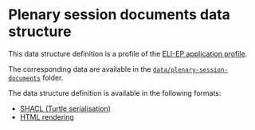 # Plenary session documents data structure

This data structure definition is a profile of the [ELI-EP application profile](https://europarl.github.io/eli-ep/).

The corresponding data are available in the [`data/plenary-session-documents`](../data/plenary-session-documents/) folder.

The data structure definition is available in the following formats:
- [SHACL (Turtle serialisation)](./eli-ep_plenary-session-documents.shacl.ttl)
- [HTML rendering](https://europarl.github.io/open-data-beta-testing/data-structure/plenary-session-documents)
